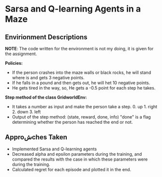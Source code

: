 # Sarsa and Q-learning Agents in a Maze

## Envirionment Descriptions

**NOTE**: The code written for the environment is not my doing, it is given for the assignment.

**Policies:**
- If the person crashes into the maze walls or black rocks, he will stand where is and gets 3 negative points.
- If he falls in a pound and then gets out, he will het 10 negative points.
- He gets tired in the way, so, He gets a -0.5 point for each step he takes.

**Step method of the class GridworldEnv:**
* It takes a number as input and make the person take a step. 0. up 1. right 2. down 3. left
* Output of the step method: (state, reward, done, info) "done" is a flag determining whether the person has reached the end or not.

## Approشches Taken
* Implemented Sarsa and Q-learning agents
* Decreased alpha and epsilon parameters during the training, and compared the results with the case in which these parameters were during the training.
* Calculated regret for each episode and plotted it in the end.



